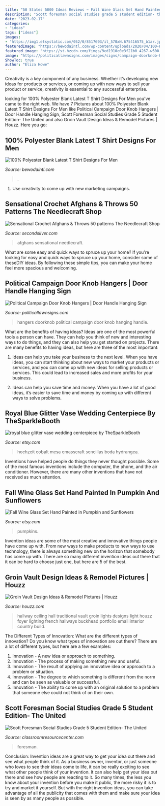 ```yaml
---
title: "50 States 5000 Ideas Reviews ~ Fall Wine Glass Set Hand Painted In Pumpkin And Sunflowers"
description: "Scott foresman social studies grade 5 student edition- the united"
date: "2023-02-17"
categories:
- "ideas"
tags: ["ideas"]
images:
- "https://img1.etsystatic.com/052/0/8517693/il_570xN.675416575_b1ar.jpg"
featuredImage: "https://bewodaintl.com/wp-content/uploads/2020/04/100-Polyester-blank-latest-tshirt-designs-for-men-1.jpg"
featured_image: "https://st.hzcdn.com/fimgs/9ed1910c0e3f21b0_4267-w500-h666-b0-p0--traditional-hall.jpg"
image: "https://politicallawnsigns.com/images/signs/campaign-doorknob-hangers.jpg"
ShowToc: true
author: "Eliza Howe"
---
```



Creativity is a key component of any business. Whether it’s developing new ideas for products or services, or coming up with new ways to sell your product or service, creativity is essential to any successful enterprise.

	

		
looking for 100% Polyester Blank Latest T Shirt Designs For Men you've came to the right web. We have 7 Pictures about 100% Polyester Blank Latest T Shirt Designs For Men like Political Campaign Door Knob Hangers | Door Handle Hanging Sign, Scott Foresman Social Studies Grade 5 Student Edition- The United and also Groin Vault Design Ideas &amp; Remodel Pictures | Houzz. Here you go:
		
    
## 100% Polyester Blank Latest T Shirt Designs For Men

<img loading=lazy src="https://bewodaintl.com/wp-content/uploads/2020/04/100-Polyester-blank-latest-tshirt-designs-for-men-1.jpg" onerror="this.onerror=null;this.src='https://tse2.mm.bing.net/th?id=OIP.SPOGa2bkT1w2qHH9vZoaJgHaJd&amp;pid=15.1';" alt="100% Polyester Blank Latest T Shirt Designs For Men">

_Source: bewodaintl.com_

>. 

	

1. Use creativity to come up with new marketing campaigns.

    
## Sensational Crochet Afghans &amp; Throws 50 Patterns The Needlecraft Shop

<img loading=lazy src="https://i0.wp.com/secondsilver.com/wp-content/uploads/2017/09/Sensational-50-crochet-afghans-throws-30.jpg?fit=2464%2C3696&amp;ssl=1" onerror="this.onerror=null;this.src='https://tse2.mm.bing.net/th?id=OIP.RWnJj-0Z3FEm7-GBwWLB_wHaLH&amp;pid=15.1';" alt="Sensational Crochet Afghans &amp; Throws 50 patterns The Needlecraft Shop">

_Source: secondsilver.com_

>afghans sensational needlecraft. 

	

What are some easy and quick ways to spruce up your home?
If you're looking for easy and quick ways to spruce up your home, consider some of theseDIY ideas. By following these simple tips, you can make your home feel more spacious and welcoming.

    
## Political Campaign Door Knob Hangers | Door Handle Hanging Sign

<img loading=lazy src="https://politicallawnsigns.com/images/signs/campaign-doorknob-hangers.jpg" onerror="this.onerror=null;this.src='https://tse1.mm.bing.net/th?id=OIP.4yt-mL69Pq44e51d0roPEgAAAA&amp;pid=15.1';" alt="Political Campaign Door Knob Hangers | Door Handle Hanging Sign">

_Source: politicallawnsigns.com_

>hangers doorknob political campaign door knob hanging handle. 

	

What are the benefits of having ideas?
Ideas are one of the most powerful tools a person can have. They can help you think of new and interesting ways to do things, and they can also help you get started on projects. There are many benefits to having ideas, but here are three of the most important: 
1. Ideas can help you take your business to the next level. When you have ideas, you can start thinking about new ways to market your products or services, and you can come up with new ideas for selling products or services. This could lead to increased sales and more profits for your business. 

2. Ideas can help you save time and money. When you have a lot of good ideas, it’s easier to save time and money by coming up with different ways to solve problems.

    
## Royal Blue Glitter Vase Wedding Centerpiece By TheSparkleBooth

<img loading=lazy src="https://img1.etsystatic.com/052/0/8517693/il_570xN.675416575_b1ar.jpg" onerror="this.onerror=null;this.src='https://tse2.mm.bing.net/th?id=OIP.KOzeXFmNuS3ZG-iWH9Si2gHaNL&amp;pid=15.1';" alt="royal blue glitter vase wedding centerpiece by TheSparkleBooth">

_Source: etsy.com_

>hochzeit cobalt mesa emasscraft sencillas boda hydrangea. 

	

Inventions have helped people do things they never thought possible. Some of the most famous inventions include the computer, the phone, and the air conditioner. However, there are many other inventions that have not received as much attention.

    
## Fall Wine Glass Set Hand Painted In Pumpkin And Sunflowers

<img loading=lazy src="https://img0.etsystatic.com/003/3/5950229/il_570xN.380904736_m7wm.jpg" onerror="this.onerror=null;this.src='https://tse1.mm.bing.net/th?id=OIP.epVmMD9KczWH4i9o7UauvAHaKE&amp;pid=15.1';" alt="Fall Wine Glass Set Hand Painted in Pumpkin and Sunflowers">

_Source: etsy.com_

>pumpkins. 

	

Invention ideas are some of the most creative and innovative things people have come up with. From new ways to make products to new ways to use technology, there is always something new on the horizon that somebody has come up with. There are so many different invention ideas out there that it can be hard to choose just one, but here are 5 of the best.

    
## Groin Vault Design Ideas &amp; Remodel Pictures | Houzz

<img loading=lazy src="https://st.hzcdn.com/fimgs/9ed1910c0e3f21b0_4267-w500-h666-b0-p0--traditional-hall.jpg" onerror="this.onerror=null;this.src='https://tse1.mm.bing.net/th?id=OIP.LZOAq80lixN5m8tGolNDtQHaJ3&amp;pid=15.1';" alt="Groin Vault Design Ideas &amp; Remodel Pictures | Houzz">

_Source: houzz.com_

>hallway ceiling hall traditional vault groin lights designs light houzz foyer lighting french hallways buckhead portfolio email interior country build. 

	

The Different Types of Innovation: What are the different types of innovation?
Do you know what types of innovation are out there? There are a lot of different types, but here are a few examples: 
1. Innovation - A new idea or approach to something. 
2. Innovation - The process of making something new and useful. 
3. Innovation - The result of applying an innovative idea or approach to a problem or situation. 
4. Innovation - The degree to which something is different from the norm and can be seen as valuable or successful. 
5. Innovation - The ability to come up with an original solution to a problem that someone else could not think of on their own.

    
## Scott Foresman Social Studies Grade 5 Student Edition- The United

<img loading=lazy src="https://cdn11.bigcommerce.com/s-chbynkofqv/images/stencil/1280x1280/products/261/1376/Scott_Foresman_Social_Studies_gr_5_student_edition__90880.1500409188.jpg?c=2&amp;imbypass=on" onerror="this.onerror=null;this.src='https://tse4.mm.bing.net/th?id=OIP.ojwNnRCDZjqbUFagcrDqkQHaJm&amp;pid=15.1';" alt="Scott Foresman Social Studies Grade 5 Student Edition- The United">

_Source: classroomresourcecenter.com_

>foresman. 

	

Conclusion: Invention ideas are a great way to get your idea out there and see what people think of it.
As a business owner, inventor, or just someone who loves to see their ideas come to life, it can be really exciting to see what other people think of your invention. It can also help get your idea out there and see how people are reacting to it. So many times, the less you know about your invention before you make it public, the more risky it is to try and market it yourself. But with the right invention ideas, you can take advantage of all the publicity that comes with them and make sure your idea is seen by as many people as possible.

